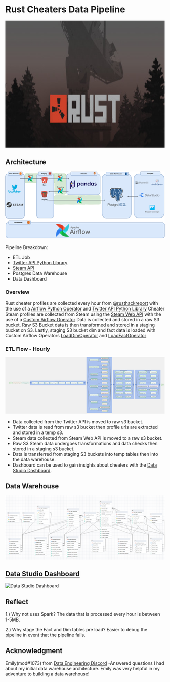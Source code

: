 # Rust Cheaters Data Pipeline

<img src="https://github.com/jacob1421/RustCheatersDataPipeline/blob/master/images/rust.jpg" style="width: 100%;height:400px;" align="centre">

## Architecture 
![Pipeline Architecture](https://github.com/jacob1421/RustCheatersDataPipeline/blob/master/images/DataPipeline.jpg)

Pipeline Breakdown:
 - ETL Job
 - [Twitter API Python Library](https://github.com/tweepy/tweepy)
 - [Steam API](https://wiki.teamfortress.com/wiki/WebAPI)
 - Postgres Data Warehouse
 - Data Dashboard

### Overview
Rust cheater profiles are collected every hour from [@rusthackreport](https://twitter.com/rusthackreport) with the use of a [Airflow Python Operator](https://github.com/jacob1421/RustCheatersDataPipeline/blob/master/dags/scripts/helpers.py) and [Twitter API Python Library](https://github.com/tweepy/tweepy)
Cheater Steam profiles are collected from Steam using the [Steam Web API](https://wiki.teamfortress.com/wiki/WebAPI) with the use of a [Custom Airflow Operator](https://github.com/jacob1421/RustCheatersDataPipeline/blob/master/dags/custom_operators/SteamToS3Operator.py)
Data is collected and stored in a raw S3 bucket.
Raw S3 Bucket data is then transformed and stored in a staging bucket on S3.
Lastly, staging S3 bucket dim and fact data is loaded with Custom Airflow Operators [LoadDimOperator](https://github.com/jacob1421/RustCheatersDataPipeline/blob/master/dags/custom_operators/LoadDimsOperator.py) and [LoadFactOperator](https://github.com/jacob1421/RustCheatersDataPipeline/blob/master/dags/custom_operators/LoadFactsOperator.py)

### ETL Flow - Hourly
![ETL Arcitecture](https://github.com/jacob1421/RustCheatersDataPipeline/blob/master/images/airflow_dag.png)

 - Data collected from the Twitter API is moved to raw s3 bucket.
 - Twitter data is read from raw s3 bucket then profile urls are extracted and stored in a temp s3. 
 - Steam data collected from Steam Web API is moved to a raw s3 bucket.
 - Raw S3 Steam data undergoes transformations and data checks then stored in a staging s3 bucket. 
 - Data is transferred from staging S3 buckets into temp tables then into the data warehouse.
 - Dashboard can be used to gain insights about cheaters with the [Data Studio Dashboard](https://datastudio.google.com/u/0/reporting/85aa118b-9def-48e4-8c88-b3db1e34e3ff/page/Ic8kC).

## Data Warehouse
![Data Warehouse Arcitecture](https://github.com/jacob1421/RustCheatersDataPipeline/blob/master/images/DataWarehouse.png)

## [Data Studio Dashboard](https://datastudio.google.com/u/0/reporting/85aa118b-9def-48e4-8c88-b3db1e34e3ff/page/Ic8kC)
![Data Studio Dashboard](https://github.com/jacob1421/RustCheatersDataPipeline/blob/master/images/Dashboard.gif)

## Reflect
1.) Why not uses Spark?
The data that is processed every hour is between 1-5MB.

2.) Why stage the Fact and Dim tables pre load?
Easier to debug the pipeline in event that the pipeline fails.

## Acknowledgment
Emily(mod#1073) from [Data Engineering Discord](https://invite.gg/dataengineering)
   -Answered questions I had about my initial data warehouse architecture. Emily was very helpful in my adventure to building a data warehouse!
